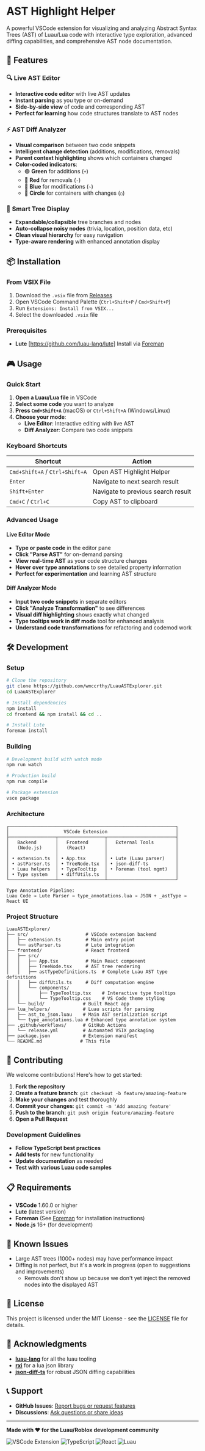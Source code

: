 # AST Highlight Helper

A powerful VSCode extension for visualizing and analyzing Abstract Syntax Trees (AST) of Luau/Lua code with interactive type exploration, advanced diffing capabilities, and comprehensive AST node documentation.

## 🚀 Features

### 🔍 **Live AST Editor** 
- **Interactive code editor** with live AST updates
- **Instant parsing** as you type or on-demand
- **Side-by-side view** of code and corresponding AST
- **Perfect for learning** how code structures translate to AST nodes


### ⚡ **AST Diff Analyzer**
- **Visual comparison** between two code snippets
- **Intelligent change detection** (additions, modifications, removals)
- **Parent context highlighting** shows which containers changed
- **Color-coded indicators**: 
  - 🟢 **Green** for additions (`+`)
  - 🔴 **Red** for removals (`-`) 
  - 🔵 **Blue** for modifications (`~`)
  - 🔵 **Circle** for containers with changes (`○`)

### 🎯 **Smart Tree Display**
- **Expandable/collapsible** tree branches and nodes
- **Auto-collapse noisy nodes** (trivia, location, position data, etc)
- **Clean visual hierarchy** for easy navigation
- **Type-aware rendering** with enhanced annotation display

## 📦 Installation

### From VSIX File
1. Download the `.vsix` file from [Releases](./releases)
2. Open VSCode Command Palette (`Ctrl+Shift+P` / `Cmd+Shift+P`)
3. Run `Extensions: Install from VSIX...`
4. Select the downloaded `.vsix` file

### Prerequisites
- **Lute** [https://github.com/luau-lang/lute] Install via [Foreman](https://github.com/Roblox/foreman)

## 🎮 Usage

### Quick Start
1. **Open a Luau/Lua file** in VSCode
2. **Select some code** you want to analyze
3. **Press `Cmd+Shift+A`** (macOS) or `Ctrl+Shift+A` (Windows/Linux)
4. **Choose your mode**:
   - **Live Editor**: Interactive editing with live AST
   - **Diff Analyzer**: Compare two code snippets

### Keyboard Shortcuts
| Shortcut | Action |
|----------|--------|
| `Cmd+Shift+A` / `Ctrl+Shift+A` | Open AST Highlight Helper |
| `Enter` | Navigate to next search result |
| `Shift+Enter` | Navigate to previous search result |
| `Cmd+C` / `Ctrl+C` | Copy AST to clipboard |

### Advanced Usage

#### Live Editor Mode
- **Type or paste code** in the editor pane
- **Click "Parse AST"** for on-demand parsing
- **View real-time AST** as your code structure changes
- **Hover over type annotations** to see detailed property information
- **Perfect for experimentation** and learning AST structure

#### Diff Analyzer Mode
- **Input two code snippets** in separate editors
- **Click "Analyze Transformation"** to see differences
- **Visual diff highlighting** shows exactly what changed
- **Type tooltips work in diff mode** tool for enhanced analysis
- **Understand code transformations** for refactoring and codemod work

## 🛠️ Development

### Setup
```bash
# Clone the repository
git clone https://github.com/wmccrthy/LuauASTExplorer.git
cd LuauASTExplorer

# Install dependencies
npm install
cd frontend && npm install && cd ..

# Install Lute
foreman install
```

### Building
```bash
# Development build with watch mode
npm run watch

# Production build
npm run compile

# Package extension
vsce package
```

### Architecture

```
┌─────────────────────────────────────────────────────────────┐
│                    VSCode Extension                         │
├─────────────────┬─────────────────┬─────────────────────────┤
│   Backend       │   Frontend      │   External Tools        │
│   (Node.js)     │   (React)       │                         │
│                 │                 │                         │
│ • extension.ts  │ • App.tsx       │ • Lute (Luau parser)    │
│ • astParser.ts  │ • TreeNode.tsx  │ • json-diff-ts          │
│ • Luau helpers  │ • TypeTooltip   │ • Foreman (tool mgmt)   │
│ • Type system   │ • diffUtils.ts  │                         │
└─────────────────┴─────────────────┴─────────────────────────┘

Type Annotation Pipeline:
Luau Code → Lute Parser → type_annotations.lua → JSON + _astType → React UI
```

### Project Structure
```
LuauASTExplorer/
├── src/                     # VSCode extension backend
│   ├── extension.ts         # Main entry point
│   └── astParser.ts         # Lute integration
├── frontend/                # React frontend
│   ├── src/
│   │   ├── App.tsx          # Main React component
│   │   ├── TreeNode.tsx     # AST tree rendering
│   │   ├── astTypeDefinitions.ts  # Complete Luau AST type definitions
│   │   ├── diffUtils.ts     # Diff computation engine
│   │   └── components/
│   │       ├── TypeTooltip.tsx    # Interactive type tooltips
│   │       └── TypeTooltip.css    # VS Code theme styling
│   └── build/              # Built React app
├── lua_helpers/            # Luau scripts for parsing
│   ├── ast_to_json.luau    # Main AST serialization script
│   └── type_annotations.lua # Enhanced type annotation system
├── .github/workflows/      # GitHub Actions
│   └── release.yml         # Automated VSIX packaging
├── package.json            # Extension manifest
└── README.md              # This file
```

## 🤝 Contributing

We welcome contributions! Here's how to get started:

1. **Fork the repository**
2. **Create a feature branch**: `git checkout -b feature/amazing-feature`
3. **Make your changes** and test thoroughly
4. **Commit your changes**: `git commit -m 'Add amazing feature'`
5. **Push to the branch**: `git push origin feature/amazing-feature`
6. **Open a Pull Request**

### Development Guidelines
- **Follow TypeScript best practices**
- **Add tests** for new functionality
- **Update documentation** as needed
- **Test with various Luau code samples**

## 📋 Requirements

- **VSCode** 1.60.0 or higher
- **Lute** (latest version)
- **Foreman** (See [Foreman](https://github.com/Roblox/foreman) for installation instructions)
- **Node.js** 16+ (for development)

## 🐛 Known Issues

- Large AST trees (1000+ nodes) may have performance impact
- Diffing is not perfect, but it's a work in progress (open to suggestions and improvements)
  - Removals don't show up because we don't yet inject the removed nodes into the displayed AST

## 📄 License

This project is licensed under the MIT License - see the [LICENSE](LICENSE) file for details.

## 🙏 Acknowledgments

- [**luau-lang**](https://github.com/luau-lang/) for all the luau tooling
- [**rxi**](https://github.com/rxi/json.lua) for a lua json library
- [**json-diff-ts**](https://github.com/ltwlf/json-diff-ts) for robust JSON diffing capabilities

## 📞 Support

- **GitHub Issues**: [Report bugs or request features](https://github.com/wmccrthy/LuauASTExplorer/issues)
- **Discussions**: [Ask questions or share ideas](https://github.com/wmccrthy/LuauASTExplorer/discussions)

---

**Made with ❤️ for the Luau/Roblox development community**

![VSCode Extension](https://img.shields.io/badge/VSCode-Extension-blue?style=for-the-badge&logo=visual-studio-code)
![TypeScript](https://img.shields.io/badge/TypeScript-007ACC?style=for-the-badge&logo=typescript&logoColor=white)
![React](https://img.shields.io/badge/React-20232A?style=for-the-badge&logo=react&logoColor=61DAFB)
![Luau](https://img.shields.io/badge/Luau-000000?style=for-the-badge&logo=lua&logoColor=white) 